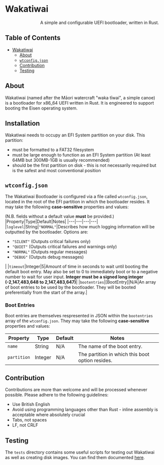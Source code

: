 # Wakatiwai
<p align="right">A simple and configurable UEFI bootloader, written in Rust.</p>

<h2>Table of Contents</h2>

- [Wakatiwai](#wakatiwai)
	- [About](#about)
	- [`wtconfig.json`](#wtconfigjson)
	- [Contribution](#contribution)
	- [Testing](#testing)

## About
Wakatiwai (named after the Māori watercraft "waka tīwai", a simple canoe) is a bootloader for x86_64 UEFI written in Rust. It is engineered to support booting the Eisen operating system.

## Installation
Wakatiwai needs to occupy an EFI System partition on your disk. This partition:
 - must be formatted to a FAT32 filesystem
 - must be large enough to function as an EFI System partition (At least 64MB but 300MB-1GB is usually recommended)
 - should be the first partition on disk - this is not necessarily required but is the safest and most conventional position

## `wtconfig.json`
The Wakatiwai Bootloader is configured via a file called `wtconfig.json`, located in the root of the EFI partition in which the bootloader resides. It may take the following **case-sensitive** properties and values:

(N.B. fields without a default value **must** be provided.)
|Property|Type|Default|Notes|
|---|---|---|---|
|`loglevel`|String|`"NORMAL"`|Describes how much logging information will be outputted by the bootloader. Options are: <ul><li>`"SILENT"` (Outputs critical failures only)</li><li>`"QUIET"` (Outputs critical failures and warnings only)</li><li>`"NORMAL"` (Outputs regular messages)</li><li> `"DEBUG"` (Outputs debug messages)</li></ul>|
|`timeout`|Integer|5|Amount of time in seconds to wait until booting the default boot entry. May also be set to 0 to immediately boot or to a negative number to wait for user input. **Integer must be a signed long integer (-2,147,483,648 to 2,147,483,647)**|
|`bootentries`|[BootEntry]|N/A|An array of boot entries to be used by the bootloader. They will be booted preferentially from the start of the array.|

### Boot Entries
Boot entries are themselves respresented in JSON within the `bootentries` array of the `wtconfig.json`. They may take the following **case-sensitive** properties and values:

|Property|Type|Default|Notes|
|---|---|---|---|
|`name`|String|N/A|The name of the boot entry.|
|`partition`|Integer|N/A|The partition in which this boot option resides.|

## Contribution
Contributions are more than welcome and will be processed whenever possible. Please adhere to the following guidelines:
 - Use British English
 - Avoid using programming languages other than Rust - inline assembly is acceptable where absolutely crucial
 - Tabs, not spaces
 - LF, not CRLF

## Testing
The `tests` directory contains some useful scripts for testing out Wakatiwai as well as creating disk images. You can find them documented [here](tests/README.md).